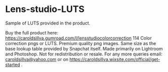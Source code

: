 # Lens-studio-LUTS
Sample of LUTS provided in the product.

Buy the full product here: https://caroldsillva.gumroad.com/l/lensstudiocolorcorrection
114 Color correction pngs or LUTS. Premium quality png images. Same size as the base lookup table provided by Snapchat itself. Made primarily on Lightroom and Photoshop. Not for redistribution or resale. For any more queries email: caroldsillva@yahoo.com or on https://caroldsillva.wixsite.com/official/get-started .
